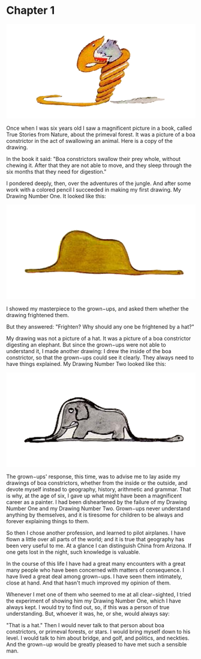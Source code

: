 # Chapter 1

 ![Image 1-1](assets/1-1.jpg)

Once when I was six years old I saw a magnificent picture in a book, called True
Stories from Nature, about the primeval forest. It was a picture of a boa constrictor
in the act of swallowing an animal. Here is a copy of the drawing.

In the book it said: "Boa constrictors swallow their prey whole, without chewing
it. After that they are not able to move, and they sleep through the six months that
they need for digestion."

I pondered deeply, then, over the adventures of the jungle. And after some work
with a colored pencil I succeeded in making my first drawing. My Drawing
Number One. It looked like this:

 ![Image 1-2](assets/1-2.jpg)

I showed my masterpiece to the grown−ups, and asked them whether the drawing
frightened them.

But they answered: "Frighten? Why should any one be frightened by a hat?"

My drawing was not a picture of a hat. It was a picture of a boa constrictor
digesting an elephant. But since the grown−ups were not able to understand it, I
made another drawing: I drew the inside of the boa constrictor, so that the
grown−ups could see it clearly. They always need to have things explained. My
Drawing Number Two looked like this:

 ![Image 1-3](assets/1-3.jpg)

 The grown−ups' response, this time, was to advise me to lay aside my drawings of
boa constrictors, whether from the inside or the outside, and devote myself instead
to geography, history, arithmetic and grammar. That is why, at the age of six, I
gave up what might have been a magnificent career as a painter. I had been
disheartened by the failure of my Drawing Number One and my Drawing Number
Two. Grown−ups never understand anything by themselves, and it is tiresome for
children to be always and forever explaining things to them.

So then I chose another profession, and learned to pilot airplanes. I have flown a
little over all parts of the world; and it is true that geography has been very useful
to me. At a glance I can distinguish China from Arizona. If one gets lost in the
night, such knowledge is valuable.

In the course of this life I have had a great many encounters with a great many
people who have been concerned with matters of consequence. I have lived a great
deal among grown−ups. I have seen them intimately, close at hand. And that
hasn't much improved my opinion of them.

Whenever I met one of them who seemed to me at all clear−sighted, I tried the
experiment of showing him my Drawing Number One, which I have always kept.
I would try to find out, so, if this was a person of true understanding. But,
whoever it was, he, or she, would always say:

"That is a hat." Then I would never talk to that person about boa constrictors, or
primeval forests, or stars. I would bring myself down to his level. I would talk to
him about bridge, and golf, and politics, and neckties. And the grown−up would
be greatly pleased to have met such a sensible man.